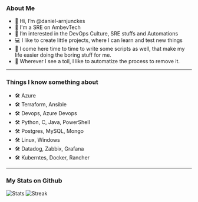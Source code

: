 
### About Me

- 👋  Hi, I’m @daniel-arnjunckes <Daniel Arnoldo Junckes or DAJ>
- 🍺  I'm a SRE on AmbevTech
- 👀  I’m interested in the DevOps Culture, SRE stuffs and Automations
- 💻  I like to create little projects, where I can  learn and test new things
- 📌  I come here time to time to write some scripts as well, that make my life easier doing the boring stuff for me.
- 🐞  Wherever I see a toil, I like to automatize the process to remove it.

----
  
### Things I know something about

- 🛠  Azure
- 🛠  Terraform, Ansible
- 🛠  Devops, Azure Devops
- 🛠  Python, C, Java, PowerShell
- 🛠  Postgres, MySQL, Mongo
- 🛠  Linux, Windows
- 🛠  Datadog, Zabbix, Grafana
- 🛠  Kuberntes, Docker, Rancher

----
### My Stats on Github

![Stats](https://github-readme-stats.vercel.app/api?username=daniel-arnjunckes&count_private=true&theme=dracula&hide_border=1) 
![Streak](https://github-readme-streak-stats.herokuapp.com?user=daniel-arnjunckes&theme=dracula&hide_border=true&date_format=M%20j%5B%2C%20Y%5D)

<!---
daniel-arnjunckes/daniel-arnjunckes is a ✨ special ✨ repository because its `README.md` (this file) appears on your GitHub profile.
You can click the Preview link to take a look at your changes.
--->
